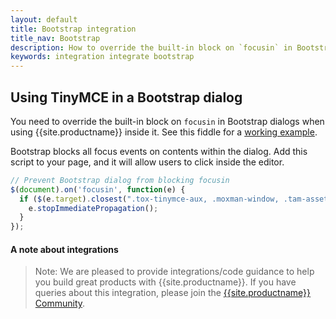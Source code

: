 ```yaml
---
layout: default
title: Bootstrap integration
title_nav: Bootstrap
description: How to override the built-in block on `focusin` in Bootstrap dialogs when using TinyMCE.
keywords: integration integrate bootstrap
---
```


## Using TinyMCE in a Bootstrap dialog

You need to override the built-in block on `focusin` in Bootstrap dialogs when using {{site.productname}} inside it. See this fiddle for a [working example](http://fiddle.tinymce.com/gRgaab).

Bootstrap blocks all focus events on contents within the dialog. Add this script to your page, and it will allow users to click inside the editor.

```js
// Prevent Bootstrap dialog from blocking focusin
$(document).on('focusin', function(e) {
  if ($(e.target).closest(".tox-tinymce-aux, .moxman-window, .tam-assetmanager-root").length) {
    e.stopImmediatePropagation();
  }
});
```

#### A note about integrations

> Note:  We are pleased to provide integrations/code guidance to help you build great products with {{site.productname}}. If you have queries about this integration, please join the [{{site.productname}} Community](https://community.tiny.cloud/).

